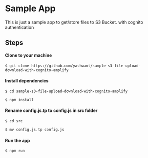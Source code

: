 # Sample App
This is just a sample app to get/store files to S3 Bucket.
with cognito authentication

## Steps
#### Clone to your machine
```
$ git clone https://github.com/yashwant/sample-s3-file-upload-download-with-cognito-amplify
```

#### Install dependencies
```
$ cd sample-s3-file-upload-download-with-cognito-amplify

$ npm install
```

#### Rename config.js.tp to config.js in src folder
```
$ cd src

$ mv config.js.tp config.js
```

#### Run the app
```
$ npm run

```
